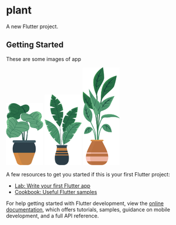 # plant

A new Flutter project.

## Getting Started

These are some images of app

<!-- ![Alt text](./assets/images/plant-one.png.png)
![Alt text](./assets/images/plant-two.png.png)
![Alt text](./assets/images/plant-three.png.png) -->

<p >
  <img src="./assets/images/plant-one.png" width="20%" />
  <img src="./assets/images/plant-two.png" width="20%" />
  <img src="./assets/images/plant-three.png" width="20%" />
</p>

<!-- This project is a starting point for a Flutter application. -->

A few resources to get you started if this is your first Flutter project:





- [Lab: Write your first Flutter app](https://docs.flutter.dev/get-started/codelab)
- [Cookbook: Useful Flutter samples](https://docs.flutter.dev/cookbook)

For help getting started with Flutter development, view the
[online documentation](https://docs.flutter.dev/), which offers tutorials,
samples, guidance on mobile development, and a full API reference.
